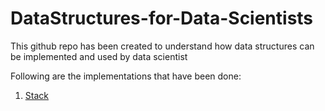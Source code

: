 # DataStructures-for-Data-Scientists
This github repo has been created to understand how data structures can be implemented and used by data scientist

Following are the implementations that have been done:
1.  [Stack](https://github.com/vedpd/DataStructures-for-Data-Scientists/blob/main/Stacks_Implementation.ipynb)

